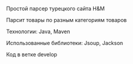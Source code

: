 Простой парсер турецкого сайта H&M

Парсит товары по разным категориям товаров

Технологии: Java, Maven

Использованные библиотеки: Jsoup, Jackson

Код в ветке develop
